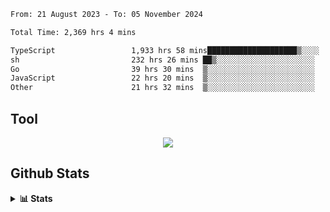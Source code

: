 <!--START_SECTION:waka-->

```txt
From: 21 August 2023 - To: 05 November 2024

Total Time: 2,369 hrs 4 mins

TypeScript                 1,933 hrs 58 mins████████████████████▒░░░░   81.63 %
sh                         232 hrs 26 mins ██▒░░░░░░░░░░░░░░░░░░░░░░   09.81 %
Go                         39 hrs 30 mins  ▒░░░░░░░░░░░░░░░░░░░░░░░░   01.67 %
JavaScript                 22 hrs 20 mins  ▒░░░░░░░░░░░░░░░░░░░░░░░░   00.94 %
Other                      21 hrs 32 mins  ▒░░░░░░░░░░░░░░░░░░░░░░░░   00.91 %
```

<!--END_SECTION:waka-->

## Tool
<p align="center">
  <a href="https://github.com/chaninlaw">
    <img src="https://skillicons.dev/icons?i=js,typescript,nodejs,nestjs,react,next,astro,html,css,tailwind,postgres,prisma,docker,git,rust,go&perline=7&theme=dark" />
  </a>
</p>

## Github Stats
<details close>
  <summary><b>📊 Stats</b></summary>
  <div align = "center">
    
<picture>
  <source
    srcset="https://github-readme-stats.vercel.app/api?username=chaninlaw&show_icons=true&theme=dark"
    media="(prefers-color-scheme: dark)"
  />
  <source
    srcset="https://github-readme-stats.vercel.app/api?username=chaninlaw&show_icons=true"
    media="(prefers-color-scheme: light), (prefers-color-scheme: no-preference)"
  />
  <img src="https://github-readme-stats.vercel.app/api?username=chaninlaw&show_icons=true" />
</picture>
    
<picture>
  <source
    srcset="https://github-readme-stats.vercel.app/api/top-langs/?username=chaninlaw&layout=donut&theme=dark"
    media="(prefers-color-scheme: dark)"
  />
  <source
    srcset="https://github-readme-stats.vercel.app/api/top-langs/?username=chaninlaw&layout=donut"
    media="(prefers-color-scheme: light), (prefers-color-scheme: no-preference)"
  />
  <img src="https://github-readme-stats.vercel.app/api/top-langs/?username=chaninlaw&layout=donut" />
</picture>
    
  </div>
  
</details>

